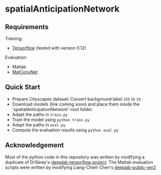 # spatialAnticipationNetwork

## Requirements
Training:
- [Tensorflow](https://www.tensorflow.org/versions/r0.12/get_started/os_setup) (tested with version 0.12)  

Evaluation:
- Matlab
- [MatConvNet](http://www.vlfeat.org/matconvnet/)

## Quick Start
- Prepare Cityscapes dataset: Convert background label `255` to `19`
- Download models (link coming soon) and place them inside the 'spatialAnticipationNetwork'-root folder.
- Adapt the paths in `train.py`
- Train the model using `python train.py`
- Adapt the paths in `eval.py`
- Compute the evaluation results using `python eval.py`


## Acknowledgement
Most of the python code in this repository was written by modifying a duplicate of DrSleep's-[deeplab-tensorflow project](https://github.com/DrSleep/tensorflow-deeplab-resnet).
The Matlab evaluation scripts were written by modifying Liang-Chieh Chen's [deeplab-public-ver2](https://bitbucket.org/aquariusjay/deeplab-public-ver2)
